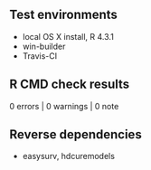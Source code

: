 ## Test environments
* local OS X install, R 4.3.1
* win-builder
* Travis-CI

## R CMD check results

0 errors | 0 warnings | 0 note

## Reverse dependencies
* easysurv, hdcuremodels
